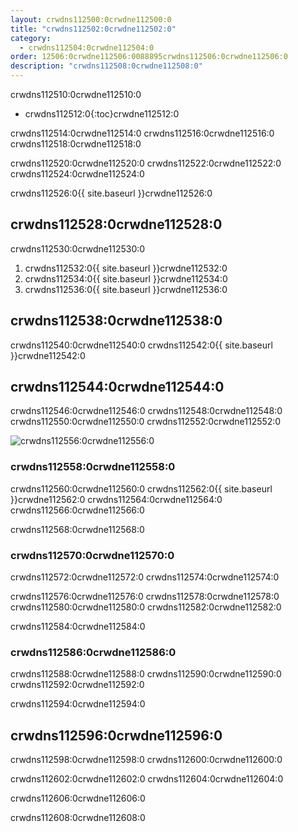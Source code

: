 ```yaml
---
layout: crwdns112500:0crwdne112500:0
title: "crwdns112502:0crwdne112502:0"
category:
  - crwdns112504:0crwdne112504:0
order: 12506:0crwdne112506:0088895crwdns112506:0crwdne112506:0
description: "crwdns112508:0crwdne112508:0"
---
```

crwdns112510:0crwdne112510:0

* crwdns112512:0{:toc}crwdne112512:0

crwdns112514:0crwdne112514:0 crwdns112516:0crwdne112516:0 crwdns112518:0crwdne112518:0

crwdns112520:0crwdne112520:0 crwdns112522:0crwdne112522:0 crwdns112524:0crwdne112524:0

crwdns112526:0{{ site.baseurl }}crwdne112526:0

## crwdns112528:0crwdne112528:0

crwdns112530:0crwdne112530:0

1. crwdns112532:0{{ site.baseurl }}crwdne112532:0
2. crwdns112534:0{{ site.baseurl }}crwdne112534:0
3. crwdns112536:0{{ site.baseurl }}crwdne112536:0

## crwdns112538:0crwdne112538:0

crwdns112540:0crwdne112540:0 crwdns112542:0{{ site.baseurl }}crwdne112542:0

## crwdns112544:0crwdne112544:0

crwdns112546:0crwdne112546:0 crwdns112548:0crwdne112548:0 crwdns112550:0crwdne112550:0 crwdns112552:0crwdne112552:0

![crwdns112556:0crwdne112556:0](crwdns112554:0{{site.baseurl}}crwdne112554:0)

### crwdns112558:0crwdne112558:0

crwdns112560:0crwdne112560:0 crwdns112562:0{{ site.baseurl }}crwdne112562:0 crwdns112564:0crwdne112564:0 crwdns112566:0crwdne112566:0

crwdns112568:0crwdne112568:0

### crwdns112570:0crwdne112570:0

crwdns112572:0crwdne112572:0 crwdns112574:0crwdne112574:0

crwdns112576:0crwdne112576:0 crwdns112578:0crwdne112578:0 crwdns112580:0crwdne112580:0 crwdns112582:0crwdne112582:0

crwdns112584:0crwdne112584:0

### crwdns112586:0crwdne112586:0

crwdns112588:0crwdne112588:0 crwdns112590:0crwdne112590:0 crwdns112592:0crwdne112592:0

crwdns112594:0crwdne112594:0

## crwdns112596:0crwdne112596:0

crwdns112598:0crwdne112598:0 crwdns112600:0crwdne112600:0

crwdns112602:0crwdne112602:0 crwdns112604:0crwdne112604:0

crwdns112606:0crwdne112606:0

crwdns112608:0crwdne112608:0